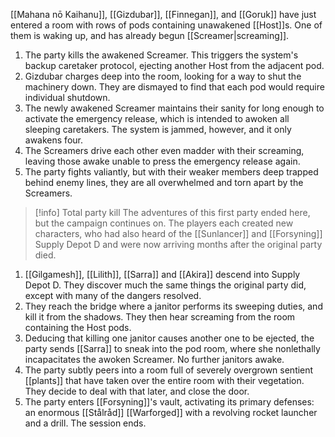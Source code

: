 [[Mahana nō Kaihanu]], [[Gizdubar]], [[Finnegan]], and [[Goruk]] have just entered a room with rows of pods containing unawakened [[Host]]s. One of them is waking up, and has already begun [[Screamer|screaming]].
1. The party kills the awakened Screamer. This triggers the system's backup caretaker protocol, ejecting another Host from the adjacent pod.
2. Gizdubar charges deep into the room, looking for a way to shut the machinery down. They are dismayed to find that each pod would require individual shutdown.
3. The newly awakened Screamer maintains their sanity for long enough to activate the emergency release, which is intended to awoken all sleeping caretakers. The system is jammed, however, and it only awakens four.
4. The Screamers drive each other even madder with their screaming, leaving those awake unable to press the emergency release again.
5. The party fights valiantly, but with their weaker members deep trapped behind enemy lines, they are all overwhelmed and torn apart by the Screamers.

> [!info] Total party kill
> The adventures of this first party ended here, but the campaign continues on. The players each created new characters, who had also heard of the [[Sunlancer]] and [[Forsyning]] Supply Depot D and were now arriving months after the original party died.

1. [[Gilgamesh]], [[Lilith]], [[Sarra]] and [[Akira]] descend into Supply Depot D. They discover much the same things the original party did, except with many of the dangers resolved.
2. They reach the bridge where a janitor performs its sweeping duties, and kill it from the shadows. They then hear screaming from the room containing the Host pods.
3. Deducing that killing one janitor causes another one to be ejected, the party sends [[Sarra]] to sneak into the pod room, where she nonlethally incapacitates the awoken Screamer. No further janitors awake.
4. The party subtly peers into a room full of severely overgrown sentient [[plants]] that have taken over the entire room with their vegetation. They decide to deal with that later, and close the door.
5. The party enters [[Forsyning]]'s vault, activating its primary defenses: an enormous [[Stålråd]] [[Warforged]] with a revolving rocket launcher and a drill. The session ends.